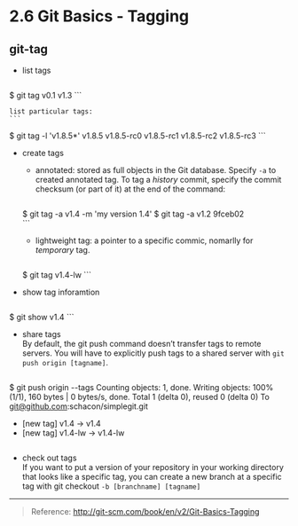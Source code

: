 2.6 Git Basics - Tagging
===
## git-tag
- list tags

	```
 $ git tag
 v0.1
 v1.3
	```
    
	list particular tags:
	```
 $ git tag -l 'v1.8.5*'
 v1.8.5
 v1.8.5-rc0
 v1.8.5-rc1
 v1.8.5-rc2
 v1.8.5-rc3
	```
- create tags
    - annotated: stored as full objects in the Git database. Specify ```-a``` to created annotated tag. To tag a *history* commit, specify the commit checksum (or part of it) at the end of the command:
    	```
    $ git tag -a v1.4 -m 'my version 1.4'
    $ git tag -a v1.2 9fceb02    
    	```
        
    - lightweight tag:  a pointer to a specific commic, nomarlly for *temporary* tag.
    	```
    $ git tag v1.4-lw
    	```
- show tag inforamtion
	```
$ git show v1.4
	```
    
- share tags  
	By default, the git push command doesn’t transfer tags to remote servers. You will have to explicitly push tags to a shared server with ```git push origin [tagname]```.    
	```
 $ git push origin --tags
 Counting objects: 1, done.
 Writing objects: 100% (1/1), 160 bytes | 0 bytes/s, done.
 Total 1 (delta 0), reused 0 (delta 0)
 To git@github.com:schacon/simplegit.git
 * [new tag]         v1.4 -> v1.4
 * [new tag]         v1.4-lw -> v1.4-lw
 	```
 
- check out tags  
 If you want to put a version of your repository in your working directory that looks like a specific tag, you can create a new branch at a specific tag with git checkout ```-b [branchname] [tagname]```

---
> Reference: http://git-scm.com/book/en/v2/Git-Basics-Tagging
